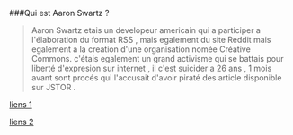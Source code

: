 ###Qui est Aaron Swartz ?
>Aaron Swartz etais un developeur americain qui a participer a l'élaboration du format RSS , mais egalement du site Reddit mais egalement  a la creation d'une organisation nomée Créative Commons. c'étais egalement un grand activisme qui se battais pour liberté d'expresion sur internet  , il c'est suicider a 26 ans , 1 mois avant sont procés qui l'accusait d'avoir piraté des article disponible sur JSTOR . 

[liens 1](http://www.rfi.fr/ameriques/20130125-mort-aaron-swartz-genie-informatique-militant-internet-libre)

[liens 2](https://fr.wikipedia.org/wiki/Aaron_Swartz)

